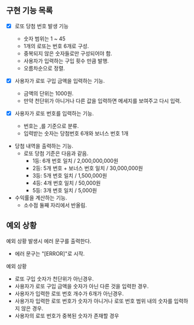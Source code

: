 ## 구현 기능 목록
- [x] 로또 당첨 번호 발생 기능
    - 숫자 범위는 1 ~ 45
    - 1개의 로또는 번호 6개로 구성.
    - 중복되지 않은 숫자들로만 구성되어야 함.
    - 사용자가 입력하는 구입 횟수 만큼 발행.
    - 오름차순으로 정렬.

- [x] 사용자가 로또 구입 금액을 입력하는 기능.
  - 금액의 단위는 1000원.
  - 만약 천단위가 아니거나 다른 값을 입력하면 메세지를 보여주고 다시 입력.

- [x] 사용자가 로또 번호를 입력하는 기능.
  - 번호는 ,를 기준으로 분류.
  - 입력받는 숫자는 당첨번호 6개와 보너스 번호 1개

- 당첨 내역을 출력하는 기능.
  - 로또 당첨 기준은 다음과 같음.
    - 1등: 6개 번호 일치 / 2,000,000,000원
    - 2등: 5개 번호 + 보너스 번호 일치 / 30,000,000원
    - 3등: 5개 번호 일치 / 1,500,000원
    - 4등: 4개 번호 일치 / 50,000원
    - 5등: 3개 번호 일치 / 5,000원
- 수익률을 계산하는 기능.
  - 소수점 둘째 자리에서 반올림.

## 예외 상황
예외 상황 발생시 에러 문구를 출력한다.
- 에러 문구는 "[ERROR]"로 시작.

예외 상황
- 로또 구입 숫자가 천단위가 아닌경우.
- 사용자가 로또 구입 금액을 숫자가 아닌 다른 것을 입력한 경우.
- 사용자가 입력한 로또 번호 개수가 6개가 아닌경우.
- 사용가자 입력한 로또 번호가 숫자가 아니거나 로또 번호 범위 내의 숫자를 입력하지 않은 경우.
- 사용자의 로또 번호가 중복된 숫자가 존재할 경우
